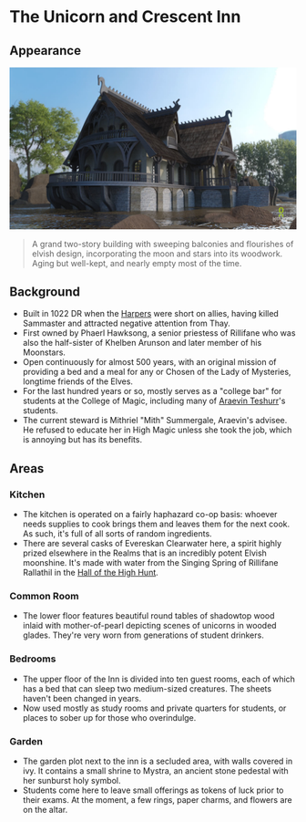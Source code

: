 # The Unicorn and Crescent Inn
## Appearance
![elven-inn](../../images/backgrounds/elven-inn.jpg)
> A grand two-story building with sweeping balconies and flourishes of elvish design, incorporating the moon and stars into its woodwork. Aging but well-kept, and nearly empty most of the time.
## Background
- Built in 1022 DR when the [Harpers](../../articles/factions/harpers.md) were short on allies, having killed Sammaster and attracted negative attention from Thay.
- First owned by Phaerl Hawksong, a senior priestess of Rillifane who was also the half-sister of Khelben Arunson and later member of his Moonstars.
- Open continuously for almost 500 years, with an original mission of providing a bed and a meal for any or Chosen of the Lady of Mysteries, longtime friends of the Elves.
- For the last hundred years or so, mostly serves as a "college bar" for students at the College of Magic, including many of [Araevin Teshurr](../../npcs/araevin-teshurr.md)'s students.
- The current steward is Mithriel "Mith" Summergale, Araevin's advisee. He refused to educate her in High Magic unless she took the job, which is annoying but has its benefits.
## Areas
### Kitchen
- The kitchen is operated on a fairly haphazard co-op basis: whoever needs supplies to cook brings them and leaves them for the next cook. As such, it's full of all sorts of random ingredients.
- There are several casks of Evereskan Clearwater here, a spirit highly prized elsewhere in the Realms that is an incredibly potent Elvish moonshine. It's made with water from the Singing Spring of Rillifane Rallathil in the [Hall of the High Hunt](hall-of-the-high-hunt.md).
### Common Room
- The lower floor features beautiful round tables of shadowtop wood inlaid with mother-of-pearl depicting scenes of unicorns in wooded glades. They're very worn from generations of student drinkers.
### Bedrooms
- The upper floor of the Inn is divided into ten guest rooms, each of which has a bed that can sleep two medium-sized creatures. The sheets haven't been changed in years.
- Now used mostly as study rooms and private quarters for students, or places to sober up for those who overindulge.
### Garden
- The garden plot next to the inn is a secluded area, with walls covered in ivy. It contains a small shrine to Mystra, an ancient stone pedestal with her sunburst holy symbol.
- Students come here to leave small offerings as tokens of luck prior to their exams. At the moment, a few rings, paper charms, and flowers are on the altar.